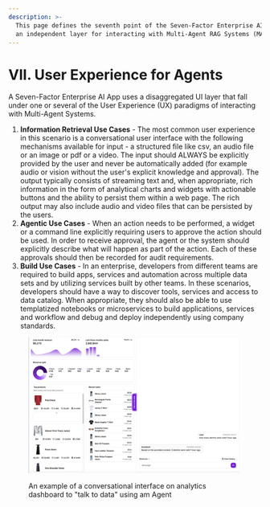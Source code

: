 ```yaml
---
description: >-
  This page defines the seventh point of the Seven-Factor Enterprise AI apps as
  an independent layer for interacting with Multi-Agent RAG Systems (MARS)
---
```


# VII. User Experience for Agents

A Seven-Factor Enterprise AI App uses a disaggregated UI layer that fall under one or several of the User Experience (UX) paradigms of interacting with Multi-Agent Systems.

1. **Information Retrieval Use Cases** - The most common user experience in this scenario is a conversational user interface with the following mechanisms available for input - a structured file like csv, an audio file or an image or pdf or a video. The input should ALWAYS be explicitly provided by the user and never be automatically added (for example audio or vision without the user's explicit knowledge and approval).  The output typically consists of streaming text and, when appropriate, rich information in the form of analytical charts and widgets with actionable buttons and the ability to persist them within a web page. The rich output may also include audio and video files that can be persisted by the users.&#x20;
2. **Agentic Use Cases** - When an action needs to be performed, a widget or a command line explicitly requiring users to approve the action should be used. In order to receive approval, the agent or the system should explicitly describe what will happen as part of the action. Each of these approvals should then be recorded for audit requirements.&#x20;
3. **Build Use Cases** - In an enterprise, developers from different teams are required to build apps, services and automation across multiple data sets and by utilizing services built by other teams. In  these scenarios, developers should have a way to discover tools, services and access to data catalog. When appropriate, they should also be able to use templatized notebooks or microservices to build applications, services and workflow and debug and deploy independently using company standards.

<figure><img src=".gitbook/assets/CleanShot 2024-08-14 at 07.03.24@2x.png" alt=""><figcaption><p>An example of a conversational interface on analytics dashboard to "talk to data" using am Agent</p></figcaption></figure>
